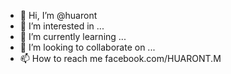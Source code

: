- 👋 Hi, I’m @huaront
- 👀 I’m interested in ...
- 🌱 I’m currently learning ...
- 💞️ I’m looking to collaborate on ...
- 📫 How to reach me facebook.com/HUARONT.M

<!---
huaront/huaront is a ✨ special ✨ repository because its `README.md` (this file) appears on your GitHub profile.
You can click the Preview link to take a look at your changes.
--->
